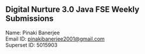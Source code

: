 ##  Digital Nurture 3.0 Java FSE Weekly Submissions

Name: Pinaki Banerjee \
Email ID: pinakibanerjee2001@gmail.com \
Superset ID: 5015903
